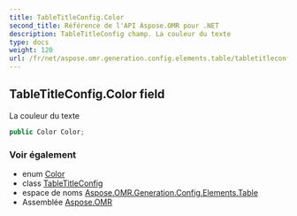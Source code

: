 ```yaml
---
title: TableTitleConfig.Color
second_title: Référence de l'API Aspose.OMR pour .NET
description: TableTitleConfig champ. La couleur du texte
type: docs
weight: 120
url: /fr/net/aspose.omr.generation.config.elements.table/tabletitleconfig/color/
---
```

## TableTitleConfig.Color field

La couleur du texte

```csharp
public Color Color;
```

### Voir également

* enum [Color](../../../aspose.omr.generation/color/)
* class [TableTitleConfig](../)
* espace de noms [Aspose.OMR.Generation.Config.Elements.Table](../../tabletitleconfig/)
* Assemblée [Aspose.OMR](../../../)


